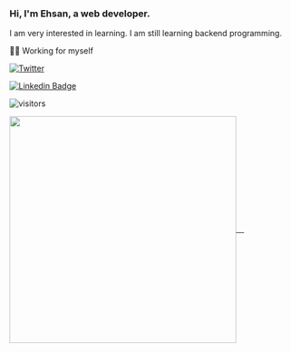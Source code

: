 ### Hi, I'm Ehsan, a web developer.

I am very interested in learning. I am still learning backend programming.

👨‍💻 Working for myself

<!-- #### My Personal Website

<a href="https://ehsanghaffarii.ir">
  <img style="max-width:50px !important;" src="https://ehsanghaffarii.ir/img/favicon.ico" alt="ehsan ghaffarii personal website" />
</a> -->
<p>
  <a href="https://twitter.com/ehsanghaffarii">
    <img alt="Twitter" src="https://img.shields.io/twitter/follow/ehsanghaffarii">
  </a>
  
  [![Linkedin Badge](https://img.shields.io/badge/-Ehsanghaffarii-blue?style=flat-square&logo=Linkedin&logoColor=white&link=https://www.linkedin.com/in/ehsanghaffarii/)](https://www.linkedin.com/in/ehsanghaffarii/)

 ![visitors](https://visitor-badge.glitch.me/badge?page_id=ehsanghaffarii.visitor-badge)
</p>



<div style="display: flex">
<a href="https://github.com/ehsanghaffarii">
  <img width="400" align="center" src="https://github-readme-stats.vercel.app/api?username=ehsanghaffarii&count_private=true" /> 
</a>
  
</div>
